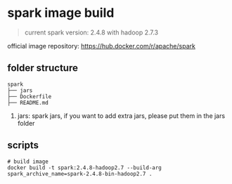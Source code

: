 # spark image build

> current spark version: 2.4.8 with hadoop 2.7.3

official image repository: https://hub.docker.com/r/apache/spark

## folder structure

```
spark
├── jars
├── Dockerfile
├── README.md
```

1. jars: spark jars, if you want to add extra jars, please put them in the jars folder

## scripts

```
# build image
docker build -t spark:2.4.8-hadoop2.7 --build-arg spark_archive_name=spark-2.4.8-bin-hadoop2.7 .
```
